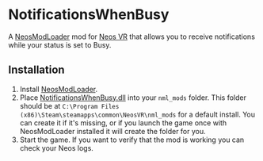 # NotificationsWhenBusy

A [NeosModLoader](https://github.com/zkxs/NeosModLoader) mod for [Neos VR](https://neos.com/) that allows you to receive notifications while your status is set to Busy.

## Installation
1. Install [NeosModLoader](https://github.com/zkxs/NeosModLoader).
1. Place [NotificationsWhenBusy.dll](https://github.com/DoubleStyx/NotificationsWhenBusy/releases/download/v1.0.0/NotificationsWhenBusy.dll) into your `nml_mods` folder. This folder should be at `C:\Program Files (x86)\Steam\steamapps\common\NeosVR\nml_mods` for a default install. You can create it if it's missing, or if you launch the game once with NeosModLoader installed it will create the folder for you.
1. Start the game. If you want to verify that the mod is working you can check your Neos logs.
